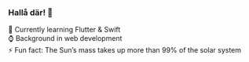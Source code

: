 ### Hallå där! 👋

🔭 Currently learning Flutter & Swift  
⌚ Background in web development  
⚡ Fun fact: The Sun’s mass takes up more than 99% of the solar system  
